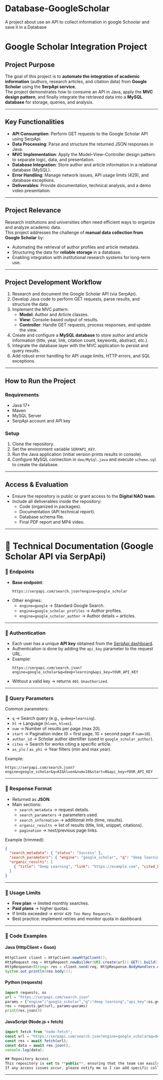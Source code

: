 # Database-GoogleScholar
A project about use an API to collect information in google Schoolar and save it in a Database
# Google Scholar Integration Project

## Project Purpose  
The goal of this project is to **automate the integration of academic information** (authors, research articles, and citation data) from **Google Scholar** using the **SerpApi service**.  
The project demonstrates how to consume an API in Java, apply the **MVC design pattern**, and finally integrate the retrieved data into a **MySQL database** for storage, queries, and analysis.  

---

## Key Functionalities  
- **API Consumption**: Perform GET requests to the Google Scholar API using SerpApi.  
- **Data Processing**: Parse and structure the returned JSON responses in Java.  
- **MVC Implementation**: Apply the Model–View–Controller design pattern to separate logic, data, and presentation.  
- **Database Integration**: Store author and article information in a relational database (MySQL).  
- **Error Handling**: Manage network issues, API usage limits (429), and database exceptions.  
- **Deliverables**: Provide documentation, technical analysis, and a demo video presentation.  

---

## Project Relevance  
Research institutions and universities often need efficient ways to organize and analyze academic data.  
This project addresses the challenge of **manual data collection from Google Scholar** by:  
- Automating the retrieval of author profiles and article metadata.  
- Structuring the data for **reliable storage** in a database.  
- Enabling integration with institutional research systems for long-term use.  

---

## Project Development Workflow  
1. Research and document the Google Scholar API (via SerpApi).  
2. Develop Java code to perform GET requests, parse results, and structure the data.  
3. Implement the MVC pattern:  
   - **Model**: Author and Article classes.  
   - **View**: Console-based output of results.  
   - **Controller**: Handle GET requests, process responses, and update the view.  
4. Create and configure a **MySQL database** to store author and article information (title, year, link, citation count, keywords, abstract, etc.).  
5. Integrate the database layer with the MVC application to persist and query results.  
6. Add robust error handling for API usage limits, HTTP errors, and SQL exceptions.  

---

## How to Run the Project  

### Requirements  
- Java 17+  
- Maven  
- MySQL Server  
- SerpApi account and API key  

### Setup  
1. Clone the repository.  
2. Set the environment variable `SERPAPI_KEY`.  
3. Run the Java application (initial version prints results in console).  
4. Configure MySQL connection in `dao/MySql.java` and execute `schema.sql` to create the database.  

---

## Access & Evaluation  
- Ensure the repository is public or grant access to the **Digital NAO team**.  
- Include all deliverables inside the repository:  
  - Code (organized in packages).  
  - Documentation (API technical report).  
  - Database schema file.  
  - Final PDF report and MP4 video.  

---

# 📑 Technical Documentation (Google Scholar API via SerpApi)

### 🔹 Endpoints  
- **Base endpoint**:  
  ```
  https://serpapi.com/search.json?engine=google_scholar
  ```  
- Other engines:  
  - `engine=google` → Standard Google Search.  
  - `engine=google_scholar_profiles` → Author profiles.  
  - `engine=google_scholar_author` → Author details + articles.  

---

### 🔹 Authentication  
- Each user has a unique **API key** obtained from the [SerpApi dashboard](https://serpapi.com/).  
- Authentication is done by adding the `api_key` parameter to the request URL.  
- Example:  
  ```
  https://serpapi.com/search.json?engine=google_scholar&q=deep+learning&api_key=YOUR_API_KEY
  ```  
- Without a valid key → returns `401 Unauthorized`.  

---

### 🔹 Query Parameters  
Common parameters:  
- `q` → Search query (e.g., `q=deep+learning`).  
- `hl` → Language (`hl=en`, `hl=es`).  
- `num` → Number of results per page (max 20).  
- `start` → Pagination index (0 = first page, 10 = second page if `num=10`).  
- `author_id` → Scholar author identifier (used in `google_scholar_author`).  
- `cites` → Search for works citing a specific article.  
- `as_ylo` / `as_yhi` → Year filters (min and max year).  

Example:  
```
https://serpapi.com/search.json?engine=google_scholar&q=AI&hl=en&num=10&start=0&api_key=YOUR_API_KEY
```  

---

### 🔹 Response Format  
- Returned as **JSON**.  
- Main sections:  
  - `search_metadata` → request details.  
  - `search_parameters` → parameters used.  
  - `search_information` → additional info (time, results).  
  - `organic_results` → list of results (title, link, snippet, citations).  
  - `pagination` → next/previous page links.  

Example (trimmed):  
```json
{
  "search_metadata": { "status": "Success" },
  "search_parameters": { "engine": "google_scholar", "q": "deep learning" },
  "organic_results": [
    { "title": "Deep Learning", "link": "https://example.com", "cited_by": {"value": 1200} }
  ]
}
```  

---

### 🔹 Usage Limits  
- **Free plan** → limited monthly searches.  
- **Paid plans** → higher quotas.  
- If limits exceeded → error `429 Too Many Requests`.  
- Best practice: implement retries and monitor quota in dashboard.  

---

### 🔹 Code Examples  

#### Java (HttpClient + Gson)
```java
HttpClient client = HttpClient.newHttpClient();
HttpRequest req = HttpRequest.newBuilder(URI.create(url)).GET().build();
HttpResponse<String> res = client.send(req, HttpResponse.BodyHandlers.ofString());
System.out.println(res.body());
```  

#### Python (requests)
```python
import requests, os
url = "https://serpapi.com/search.json"
params = {"engine":"google_scholar","q":"deep learning","api_key":os.getenv("SERPAPI_KEY")}
res = requests.get(url, params=params)
print(res.json())
```  

#### JavaScript (Node.js + fetch)
```javascript
import fetch from "node-fetch";
const url = "https://serpapi.com/search.json?engine=google_scholar&q=deep+learning&api_key=" + process.env.SERPAPI_KEY;
const res = await fetch(url);
const data = await res.json();
console.log(data);

## Repository Access
This repository is set to **public**, ensuring that the team can easily access all project deliverables.  
If any access issues occur, please notify me so I can add specific collaborators.
```  

---
